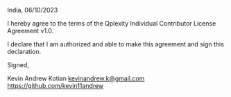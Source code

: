 India, 06/10/2023

I hereby agree to the terms of the Qplexity Individual Contributor License
Agreement v1.0.

I declare that I am authorized and able to make this agreement and sign this
declaration.

Signed,

Kevin Andrew Kotian kevinandrew.k@gmail.com https://github.com/kevin11andrew
